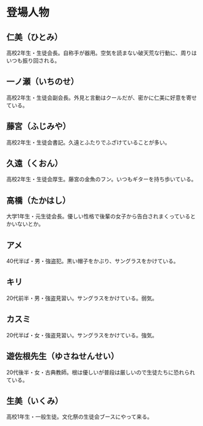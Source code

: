 # 登場人物
## 仁美（ひとみ）
高校2年生・生徒会長。自称手が器用。空気を読まない破天荒な行動に、周りはいつも振り回される。
## 一ノ瀬（いちのせ）
高校2年生・生徒会副会長。外見と言動はクールだが、密かに仁美に好意を寄せている。
## 藤宮（ふじみや）
高校2年生・生徒会書記。久遠とふたりでふざけていることが多い。
## 久遠（くおん）
高校2年生・生徒会厚生。藤宮の金魚のフン。いつもギターを持ち歩いている。
## 高橋（たかはし）
大学1年生・元生徒会長。優しい性格で後輩の女子から告白されまくっているとかいないとか。
## アメ
40代半ば・男・強盗犯。黒い帽子をかぶり、サングラスをかけている。
## キリ
20代前半・男・強盗見習い。サングラスをかけている。弱気。
## カスミ
20代半ば・女・強盗見習い。サングラスをかけている。強気。
## 遊佐根先生（ゆさねせんせい）
20代後半・女・古典教師。根は優しいが普段は厳しいので生徒たちに恐れられている。
## 生美（いくみ）
高校1年生・一般生徒。文化祭の生徒会ブースにやって来る。